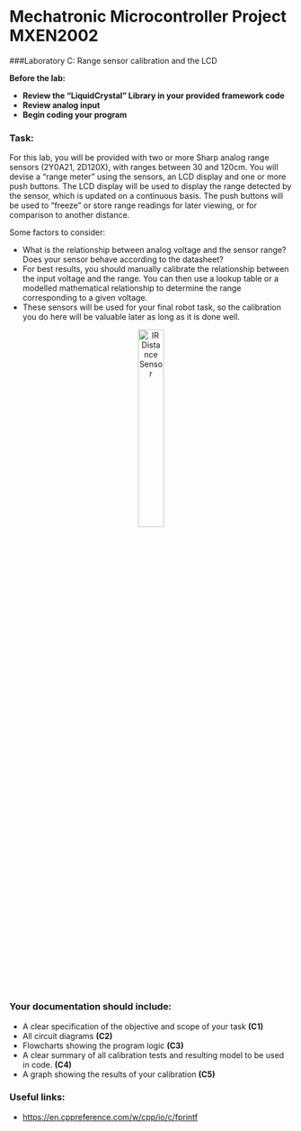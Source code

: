 # Mechatronic Microcontroller Project MXEN2002

###Laboratory C:  Range sensor calibration and the LCD

**Before the lab:**
- **Review the “LiquidCrystal” Library in your provided framework code**
- **Review analog input**
- **Begin coding your program**

### Task:
For this lab, you will be provided with two or more Sharp analog range sensors (2Y0A21, 2D120X), with ranges between 30 and 120cm.  You will devise a “range meter” using the sensors, an LCD display and one or more push buttons.  The LCD display will be used to display the range detected by the sensor, which is updated on a continuous basis.  The push buttons will be used to “freeze” or store range readings for later viewing, or for comparison to another distance.

Some factors to consider:
- What is the relationship between analog voltage and the sensor range?  Does your sensor behave according to the datasheet?
- For best results, you should manually calibrate the relationship between the input voltage and the range.  You can then use a lookup table or a modelled mathematical relationship to determine the range corresponding to a given voltage.
- These sensors will be used for your final robot task, so the calibration you do here will be valuable later as long as it is done well.

<p align="center"> <img src="https://cdn.sparkfun.com//assets/parts/1/8/4/00242-1.jpg" alt="IR Distance Sensor" width="30%"> </p>

### Your documentation should include:
- A clear specification of the objective and scope of your task **(C1)**
- All circuit diagrams **(C2)**
- Flowcharts showing the program logic **(C3)**
- A clear summary of all calibration tests and resulting model to be used in code. **(C4)**
- A graph showing the results of your calibration **(C5)**

### Useful links:
- https://en.cppreference.com/w/cpp/io/c/fprintf
